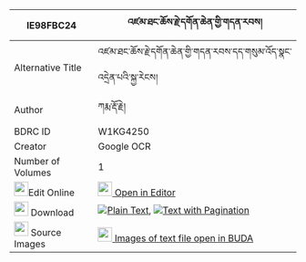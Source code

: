 |IE98FBC24|འཛམ་ཐང་ཆོས་རྗེ་དགོན་ཆེན་གྱི་གདན་རབས། 
| --- | --- 
|Alternative Title |འཛམ་ཐང་ཆོས་རྗེ་དགོན་ཆེན་གྱི་གདན་རབས་དད་གསུམ་འོད་སྣང་འདྲེན་པའི་སྐྱ་རེངས།
|Author| ཀརྨ་རྡོ་རྗེ།
|BDRC ID | W1KG4250
|Creator | Google OCR
|Number of Volumes| 1
|<img width="25" src="https://img.icons8.com/color/25/000000/edit-property.png">Edit Online| [<img width="25" src="https://avatars.githubusercontent.com/u/45091458?s=200&v=4"> Open in Editor](http://editor.openpecha.org/IE98FBC24)
|<img width="25" src="https://img.icons8.com/fluent/48/000000/download-2.png"/>  Download | [![](https://img.icons8.com/color/20/000000/txt.png)Plain Text](https://github.com/Openpecha/IE98FBC24/releases/download/v1/dzam_tang_choje_gon_chen_gyi_d_plain_IE98FBC24.zip), [![](https://img.icons8.com/color/20/000000/txt.png)Text with Pagination](https://github.com/Openpecha/IE98FBC24/releases/download/v1/dzam_tang_choje_gon_chen_gyi_d_pages_IE98FBC24.zip)
|<img width="25" src="https://img.icons8.com/plasticine/100/000000/pictures-folder.png"/>  Source Images | [<img width="25" src="https://library.bdrc.io/icons/BUDA-small.svg"> Images of text file open in BUDA](https://library.bdrc.io/show/bdr:W1KG4250)